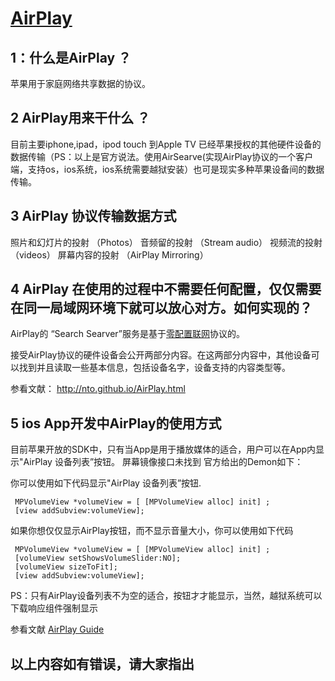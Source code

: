 # [AirPlay](https://www.apple.com/airplay/)  

## 1：什么是AirPlay ？
 苹果用于家庭网络共享数据的协议。

## 2 AirPlay用来干什么 ？
 目前主要iphone,ipad，ipod touch 到Apple TV 已经苹果授权的其他硬件设备的数据传输（PS：以上是官方说法。使用AirSearve(实现AirPlay协议的一个客户端，支持os，ios系统，ios系统需要越狱安装）也可是现实多种苹果设备间的数据传输。

## 3 AirPlay 协议传输数据方式

 照片和幻灯片的投射 （Photos）
 音频留的投射 （Stream audio）
 视频流的投射 （videos）
 屏幕内容的投射 （AirPlay Mirroring）

## 4 AirPlay 在使用的过程中不需要任何配置，仅仅需要在同一局域网环境下就可以放心对方。如何实现的？

  AirPlay的 “Search Searver”服务是基于[零配置联网](http://baike.baidu.com/link?url=JV849r3u0e_8Y80LR4KoCSpmiO8VPxYHNpepo4K6AXfSHtKUyuc7lnk446eLZAf8fn7RGF7WMITqa_PS_DtYr_)协议的。

  接受AirPlay协议的硬件设备会公开两部分内容。在这两部分内容中，其他设备可以找到并且读取一些基本信息，包括设备名字，设备支持的内容类型等。

  参看文献： http://nto.github.io/AirPlay.html

## 5 ios App开发中AirPlay的使用方式 

 目前苹果开放的SDK中，只有当App是用于播放媒体的适合，用户可以在App内显示"AirPlay 设备列表”按钮。
  屏幕镜像接口未找到
  官方给出的Demon如下：

  你可以使用如下代码显示"AirPlay 设备列表”按钮.

     MPVolumeView *volumeView = [ [MPVolumeView alloc] init] ; 
     [view addSubview:volumeView];

 如果你想仅仅显示AirPlay按钮，而不显示音量大小，你可以使用如下代码

     MPVolumeView *volumeView = [ [MPVolumeView alloc] init] ;
     [volumeView setShowsVolumeSlider:NO];
     [volumeView sizeToFit];
     [view addSubview:volumeView];


 PS：只有AirPlay设备列表不为空的适合，按钮才才能显示，当然，越狱系统可以下载响应组件强制显示

 参看文献 [AirPlay Guide](https://developer.apple.com/library/ios/documentation/AudioVideo/Conceptual/AirPlayGuide/EnrichYourAppforAirPlay/EnrichYourAppforAirPlay.html#//apple_ref/doc/uid/TP40011045-CH6-SW1)

## 以上内容如有错误，请大家指出
